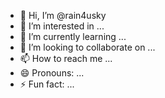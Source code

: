- 👋 Hi, I’m @rain4usky
- 👀 I’m interested in ...
- 🌱 I’m currently learning ...
- 💞️ I’m looking to collaborate on ...
- 📫 How to reach me ...
- 😄 Pronouns: ...
- ⚡ Fun fact: ...

<!---
rain4usky/rain4usky is a ✨ special ✨ repository because its `README.md` (this file) appears on your GitHub profile.
You can click the Preview link to take a look at your changes.
--->
